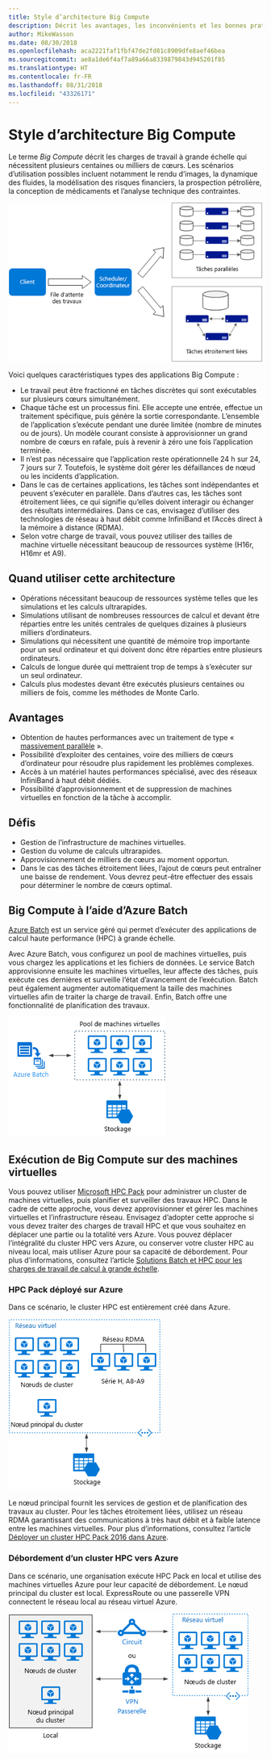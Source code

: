```yaml
---
title: Style d’architecture Big Compute
description: Décrit les avantages, les inconvénients et les bonnes pratiques relatifs aux architectures Big Compute sur Azure
author: MikeWasson
ms.date: 08/30/2018
ms.openlocfilehash: aca2221faf1fbf47de2fd81c8909dfe8aef46bea
ms.sourcegitcommit: ae8a1de6f4af7a89a66a8339879843d945201f85
ms.translationtype: HT
ms.contentlocale: fr-FR
ms.lasthandoff: 08/31/2018
ms.locfileid: "43326171"
---
```

# <a name="big-compute-architecture-style"></a>Style d’architecture Big Compute

Le terme *Big Compute* décrit les charges de travail à grande échelle qui nécessitent plusieurs centaines ou milliers de cœurs. Les scénarios d’utilisation possibles incluent notamment le rendu d’images, la dynamique des fluides, la modélisation des risques financiers, la prospection pétrolière, la conception de médicaments et l’analyse technique des contraintes.

![](./images/big-compute-logical.png)

Voici quelques caractéristiques types des applications Big Compute :

- Le travail peut être fractionné en tâches discrètes qui sont exécutables sur plusieurs cœurs simultanément.
- Chaque tâche est un processus fini. Elle accepte une entrée, effectue un traitement spécifique, puis génère la sortie correspondante. L’ensemble de l’application s’exécute pendant une durée limitée (nombre de minutes ou de jours). Un modèle courant consiste à approvisionner un grand nombre de cœurs en rafale, puis à revenir à zéro une fois l’application terminée. 
- Il n’est pas nécessaire que l’application reste opérationnelle 24 h sur 24, 7 jours sur 7. Toutefois, le système doit gérer les défaillances de nœud ou les incidents d’application.
- Dans le cas de certaines applications, les tâches sont indépendantes et peuvent s’exécuter en parallèle. Dans d’autres cas, les tâches sont étroitement liées, ce qui signifie qu’elles doivent interagir ou échanger des résultats intermédiaires. Dans ce cas, envisagez d’utiliser des technologies de réseau à haut débit comme InfiniBand et l’Accès direct à la mémoire à distance (RDMA). 
- Selon votre charge de travail, vous pouvez utiliser des tailles de machine virtuelle nécessitant beaucoup de ressources système (H16r, H16mr et A9).

## <a name="when-to-use-this-architecture"></a>Quand utiliser cette architecture

- Opérations nécessitant beaucoup de ressources système telles que les simulations et les calculs ultrarapides.
- Simulations utilisant de nombreuses ressources de calcul et devant être réparties entre les unités centrales de quelques dizaines à plusieurs milliers d’ordinateurs.
- Simulations qui nécessitent une quantité de mémoire trop importante pour un seul ordinateur et qui doivent donc être réparties entre plusieurs ordinateurs.
- Calculs de longue durée qui mettraient trop de temps à s’exécuter sur un seul ordinateur.
- Calculs plus modestes devant être exécutés plusieurs centaines ou milliers de fois, comme les méthodes de Monte Carlo.

## <a name="benefits"></a>Avantages

- Obtention de hautes performances avec un traitement de type « [massivement parallèle][embarrassingly-parallel] ».
- Possibilité d’exploiter des centaines, voire des milliers de cœurs d’ordinateur pour résoudre plus rapidement les problèmes complexes.
- Accès à un matériel hautes performances spécialisé, avec des réseaux InfiniBand à haut débit dédiés.
- Possibilité d’approvisionnement et de suppression de machines virtuelles en fonction de la tâche à accomplir. 

## <a name="challenges"></a>Défis

- Gestion de l’infrastructure de machines virtuelles.
- Gestion du volume de calculs ultrarapides. 
- Approvisionnement de milliers de cœurs au moment opportun.
- Dans le cas des tâches étroitement liées, l’ajout de cœurs peut entraîner une baisse de rendement. Vous devrez peut-être effectuer des essais pour déterminer le nombre de cœurs optimal.

## <a name="big-compute-using-azure-batch"></a>Big Compute à l’aide d’Azure Batch

[Azure Batch][batch] est un service géré qui permet d’exécuter des applications de calcul haute performance (HPC) à grande échelle.

Avec Azure Batch, vous configurez un pool de machines virtuelles, puis vous chargez les applications et les fichiers de données. Le service Batch approvisionne ensuite les machines virtuelles, leur affecte des tâches, puis exécute ces dernières et surveille l’état d’avancement de l’exécution. Batch peut également augmenter automatiquement la taille des machines virtuelles afin de traiter la charge de travail. Enfin, Batch offre une fonctionnalité de planification des travaux.

![](./images/big-compute-batch.png) 

## <a name="big-compute-running-on-virtual-machines"></a>Exécution de Big Compute sur des machines virtuelles

Vous pouvez utiliser [Microsoft HPC Pack][hpc-pack] pour administrer un cluster de machines virtuelles, puis planifier et surveiller des travaux HPC. Dans le cadre de cette approche, vous devez approvisionner et gérer les machines virtuelles et l’infrastructure réseau. Envisagez d’adopter cette approche si vous devez traiter des charges de travail HPC et que vous souhaitez en déplacer une partie ou la totalité vers Azure. Vous pouvez déplacer l’intégralité du cluster HPC vers Azure, ou conserver votre cluster HPC au niveau local, mais utiliser Azure pour sa capacité de débordement. Pour plus d’informations, consultez l’article [Solutions Batch et HPC pour les charges de travail de calcul à grande échelle][batch-hpc-solutions].

### <a name="hpc-pack-deployed-to-azure"></a>HPC Pack déployé sur Azure

Dans ce scénario, le cluster HPC est entièrement créé dans Azure.

![](./images/big-compute-iaas.png) 
 
Le nœud principal fournit les services de gestion et de planification des travaux au cluster. Pour les tâches étroitement liées, utilisez un réseau RDMA garantissant des communications à très haut débit et à faible latence entre les machines virtuelles. Pour plus d’informations, consultez l’article [Déployer un cluster HPC Pack 2016 dans Azure][deploy-hpc-azure].

### <a name="burst-an-hpc-cluster-to-azure"></a>Débordement d’un cluster HPC vers Azure

Dans ce scénario, une organisation exécute HPC Pack en local et utilise des machines virtuelles Azure pour leur capacité de débordement. Le nœud principal du cluster est local. ExpressRoute ou une passerelle VPN connectent le réseau local au réseau virtuel Azure.

![](./images/big-compute-hybrid.png) 


[batch]: /azure/batch/
[batch-hpc-solutions]: /azure/batch/batch-hpc-solutions
[deploy-hpc-azure]: /azure/virtual-machines/windows/hpcpack-2016-cluster
[embarrassingly-parallel]: https://en.wikipedia.org/wiki/Embarrassingly_parallel
[hpc-pack]: https://technet.microsoft.com/library/cc514029

 
